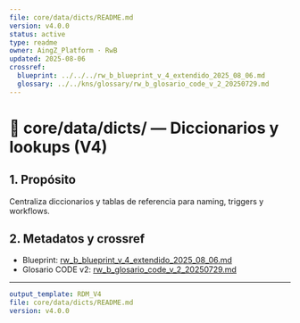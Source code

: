 ```yaml
---
file: core/data/dicts/README.md
version: v4.0.0
status: active
type: readme
owner: AingZ_Platform · RwB
updated: 2025-08-06
crossref:
  blueprint: ../../../rw_b_blueprint_v_4_extendido_2025_08_06.md
  glossary: ../../kns/glossary/rw_b_glosario_code_v_2_20250729.md
---
```


# 📘 core/data/dicts/ — Diccionarios y lookups (V4)

## 1. Propósito
Centraliza diccionarios y tablas de referencia para naming, triggers y workflows.

## 2. Metadatos y crossref
- Blueprint: [rw_b_blueprint_v_4_extendido_2025_08_06.md](../../../rw_b_blueprint_v_4_extendido_2025_08_06.md)
- Glosario CODE v2: [rw_b_glosario_code_v_2_20250729.md](../../kns/glossary/rw_b_glosario_code_v_2_20250729.md)

---

```yaml
output_template: RDM_V4
file: core/data/dicts/README.md
version: v4.0.0
```
